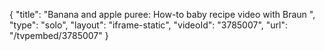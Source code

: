 {
    "title": "Banana and apple puree: How-to baby recipe video with Braun ",
    "type": "solo",
    "layout": "iframe-static",
    "videoId": "3785007",
    "url": "\/tvpembed\/3785007"
}